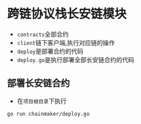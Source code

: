 # 跨链协议栈长安链模块
* `contracts`全部合约
* `client`链下客户端,执行对应链的操作
* `deploy`是部署合约的代码
* `deploy.go`是执行部署全部长安链合约的代码

## 部署长安链合约
* 在`项目根目录`下执行
```bash
go run chainmaker/deploy.go
```